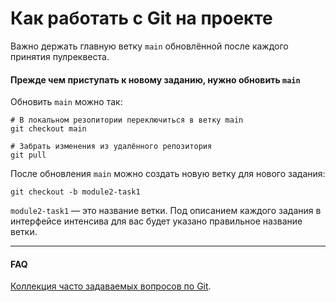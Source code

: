 # Как работать с Git на проекте

Важно держать главную ветку `main` обновлённой после каждого принятия пулреквеста.

#### Прежде чем приступать к новому заданию, нужно обновить `main`

Обновить `main` можно так:

```
# В локальном резопитории переключиться в ветку main
git checkout main

# Забрать изменения из удалённого репозитория
git pull
```

После обновления `main` можно создать новую ветку для нового задания:

```
git checkout -b module2-task1
```

`module2-task1` — это название ветки. Под описанием каждого задания в интерфейсе интенсива для вас будет указано правильное название ветки.

---

#### FAQ

[Коллекция часто задаваемых вопросов по Git](http://firstaidgit.ru).
